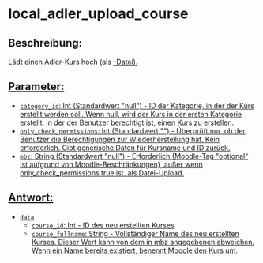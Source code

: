 # local_adler_upload_course

## Beschreibung:
Lädt einen Adler-Kurs hoch (als <a href="MBZ-GE.md" />-Datei).

## Parameter:

- `category_id`: Int (Standardwert "null") - ID der Kategorie, in der der Kurs erstellt werden soll. Wenn null, wird der Kurs in der ersten Kategorie erstellt, in der der Benutzer berechtigt ist, einen Kurs zu erstellen.
- `only_check_permissions`: Int (Standardwert "") - Überprüft nur, ob der Benutzer die Berechtigungen zur Wiederherstellung hat. Kein <a href="MBZ-GE.md" /> erforderlich. Gibt generische Daten für Kursname und ID zurück.
- `mbz`: String (Standardwert "null") - Erforderlich (Moodle-Tag "optional" ist aufgrund von Moodle-Beschränkungen), außer wenn only_check_permissions true ist. <a href="MBZ-GE.md" /> als Datei-Upload.

## Antwort:

- `data`
    - `course_id`: Int - ID des neu erstellten Kurses
    - `course_fullname`: String - Vollständiger Name des neu erstellten Kurses. Dieser Wert kann von dem in mbz angegebenen abweichen. Wenn ein Name bereits existiert, benennt Moodle den Kurs um.

